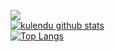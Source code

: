 

<!--
**kulendu/kulendu** is a ✨ _special_ ✨ repository because its `README.md` (this file) appears on your GitHub profile.

-->
![](https://media.giphy.com/media/DruBaWrcmXX5m/giphy.gif)
<br>
[![ kulendu github stats](https://github-readme-stats.vercel.app/api?username=kulendu&count_private=true&show_icons=true&theme=dark )](https://github.com/kulendu/github-readme-stats)
<br>
[![Top Langs](https://github-readme-stats.vercel.app/api/top-langs/?username=kulendu&theme=dark)](https://github.com/anuraghazra/github-readme-stats)
